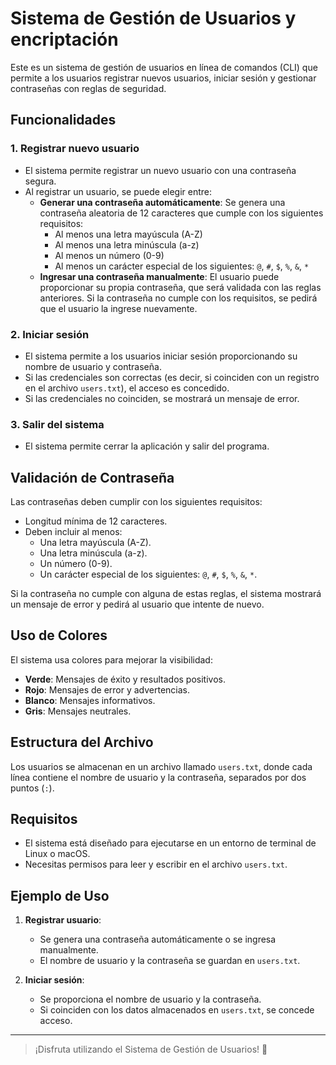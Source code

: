 # **Sistema de Gestión de Usuarios y encriptación**

Este es un sistema de gestión de usuarios en línea de comandos (CLI) que permite a los usuarios registrar nuevos usuarios, iniciar sesión y gestionar contraseñas con reglas de seguridad.

## Funcionalidades

### 1. **Registrar nuevo usuario**
   - El sistema permite registrar un nuevo usuario con una contraseña segura.
   - Al registrar un usuario, se puede elegir entre:
     - **Generar una contraseña automáticamente**: Se genera una contraseña aleatoria de 12 caracteres que cumple con los siguientes requisitos:
       - Al menos una letra mayúscula (A-Z)
       - Al menos una letra minúscula (a-z)
       - Al menos un número (0-9)
       - Al menos un carácter especial de los siguientes: `@`, `#`, `$`, `%`, `&`, `*`
     - **Ingresar una contraseña manualmente**: El usuario puede proporcionar su propia contraseña, que será validada con las reglas anteriores. Si la contraseña no cumple con los requisitos, se pedirá que el usuario la ingrese nuevamente.

### 2. **Iniciar sesión**
   - El sistema permite a los usuarios iniciar sesión proporcionando su nombre de usuario y contraseña.
   - Si las credenciales son correctas (es decir, si coinciden con un registro en el archivo `users.txt`), el acceso es concedido.
   - Si las credenciales no coinciden, se mostrará un mensaje de error.

### 3. **Salir del sistema**
   - El sistema permite cerrar la aplicación y salir del programa.

## Validación de Contraseña
Las contraseñas deben cumplir con los siguientes requisitos:
- Longitud mínima de 12 caracteres.
- Deben incluir al menos:
  - Una letra mayúscula (A-Z).
  - Una letra minúscula (a-z).
  - Un número (0-9).
  - Un carácter especial de los siguientes: `@`, `#`, `$`, `%`, `&`, `*`.

Si la contraseña no cumple con alguna de estas reglas, el sistema mostrará un mensaje de error y pedirá al usuario que intente de nuevo.

## Uso de Colores
El sistema usa colores para mejorar la visibilidad:
- **Verde**: Mensajes de éxito y resultados positivos.
- **Rojo**: Mensajes de error y advertencias.
- **Blanco**: Mensajes informativos.
- **Gris**: Mensajes neutrales.

## Estructura del Archivo
Los usuarios se almacenan en un archivo llamado `users.txt`, donde cada línea contiene el nombre de usuario y la contraseña, separados por dos puntos (`:`).

## Requisitos
- El sistema está diseñado para ejecutarse en un entorno de terminal de Linux o macOS.
- Necesitas permisos para leer y escribir en el archivo `users.txt`.

## Ejemplo de Uso

1. **Registrar usuario**:
   - Se genera una contraseña automáticamente o se ingresa manualmente.
   - El nombre de usuario y la contraseña se guardan en `users.txt`.

2. **Iniciar sesión**:
   - Se proporciona el nombre de usuario y la contraseña.
   - Si coinciden con los datos almacenados en `users.txt`, se concede acceso.

---

> ¡Disfruta utilizando el Sistema de Gestión de Usuarios! 🚀

